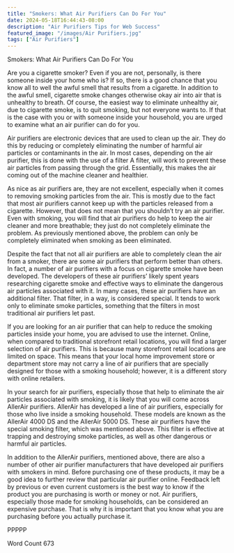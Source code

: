 ```yaml
---
title: "Smokers: What Air Purifiers Can Do For You"
date: 2024-05-18T16:44:43-08:00
description: "Air Purifiers Tips for Web Success"
featured_image: "/images/Air Purifiers.jpg"
tags: ["Air Purifiers"]
---
```


Smokers: What Air Purifiers Can Do For You

Are you a cigarette smoker?  Even if you are not, personally, is there someone inside your home who is?  If so, there is a good chance that you know all to well the awful smell that results from a cigarette. In addition to the awful smell, cigarette smoke changes otherwise okay air into air that is unhealthy to breath. Of course, the easiest way to eliminate unhealthy air, due to cigarette smoke, is to quit smoking, but not everyone wants to.  If that is the case with you or with someone inside your household, you are urged to examine what an air purifier can do for you.

Air purifiers are electronic devices that are used to clean up the air. They do this by reducing or completely eliminating the number of harmful air particles or contaminants in the air.  In most cases, depending on the air purifier, this is done with the use of a filter A filter, will work to prevent these air particles from passing through the grid. Essentially, this makes the air coming out of the machine cleaner and healthier. 

As nice as air purifiers are, they are not excellent, especially when it comes to removing smoking particles from the air.  This is mostly due to the fact that most air purifiers cannot keep up with the particles released from a cigarette.  However, that does not mean that you shouldn’t try an air purifier.  Even with smoking, you will find that air purifiers do help to keep the air cleaner and more breathable; they just do not completely eliminate the problem. As previously mentioned above, the problem can only be completely eliminated when smoking as been eliminated.

Despite the fact that not all air purifiers are able to completely clean the air from a smoker, there are some air purifiers that perform better than others. In fact, a number of air purifiers with a focus on cigarette smoke have been developed.  The developers of these air purifiers’ likely spent years researching cigarette smoke and effective ways to eliminate the dangerous air particles associated with it.  In many cases, these air purifiers have an additional filter. That filter, in a way, is considered special.  It tends to work only to eliminate smoke particles, something that the filters in most traditional air purifiers let past.

If you are looking for an air purifier that can help to reduce the smoking particles inside your home, you are advised to use the internet. Online, when compared to traditional storefront retail locations, you will find a larger selection of air purifiers. This is because many storefront retail locations are limited on space. This means that your local home improvement store or department store may not carry a line of air purifiers that are specially designed for those with a smoking household; however, it is a different story with online retailers.  

In your search for air purifiers, especially those that help to eliminate the air particles associated with smoking, it is likely that you will come across AllerAir purifiers.  AllerAir has developed a line of air purifiers, especially for those who live inside a smoking household.  These models are known as the AllerAir 4000 DS and the AllerAir 5000 DS.  These air purifiers have the special smoking filter, which was mentioned above. This filter is effective at trapping and destroying smoke particles, as well as other dangerous or harmful air particles.  

In addition to the AllerAir purifiers, mentioned above, there are also a number of other air purifier manufacturers that have developed air purifiers with smokers in mind.  Before purchasing one of these products, it may be a good idea to further review that particular air purifier online.  Feedback left by previous or even current customers is the best way to know if the product you are purchasing is worth or money or not. Air purifiers, especially those made for smoking households, can be considered an expensive purchase. That is why it is important that you know what you are purchasing before you actually purchase it.

PPPPP

Word Count 673

